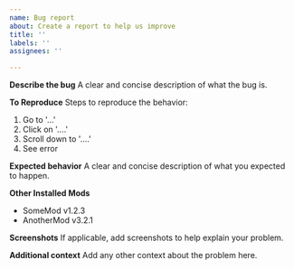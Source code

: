 ```yaml
---
name: Bug report
about: Create a report to help us improve
title: ''
labels: ''
assignees: ''

---
```


**Describe the bug**
A clear and concise description of what the bug is.

**To Reproduce**
Steps to reproduce the behavior:
1. Go to '...'
2. Click on '....'
3. Scroll down to '....'
4. See error

**Expected behavior**
A clear and concise description of what you expected to happen.

**Other Installed Mods**
- SomeMod v1.2.3
- AnotherMod v3.2.1

**Screenshots**
If applicable, add screenshots to help explain your problem.

**Additional context**
Add any other context about the problem here.
